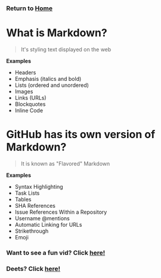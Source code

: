 ### Return to [Home](https://bsbizzle.github.io/learning-journal-repo/)

# **What is Markdown?**
> It's styling text displayed on the web

**Examples**
- Headers
- Emphasis (italics and bold)
- Lists (ordered and unordered)
- Images
- Links (URLs)
- Blockquotes
- Inline Code

# **GitHub has its own version of Markdown?**
> It is known as "Flavored" Markdown

**Examples**
- Syntax Highlighting
- Task Lists
- Tables
- SHA References
- Issue References Within a Repository
- Username @mentions
- Automatic Linking for URLs
- Strikethrough
- Emoji

### Want to see a fun vid? Click [here!](https://youtu.be/2MsN8gpT6jY)

### Deets? Click [here!](https://help.github.com/en/github/writing-on-github/basic-writing-and-formatting-syntax)
